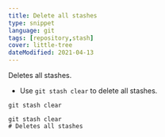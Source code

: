 ```yaml
---
title: Delete all stashes
type: snippet
language: git
tags: [repository,stash]
cover: little-tree
dateModified: 2021-04-13
---
```


Deletes all stashes.

- Use `git stash clear` to delete all stashes.

```shell
git stash clear
```

```shell
git stash clear
# Deletes all stashes
```
